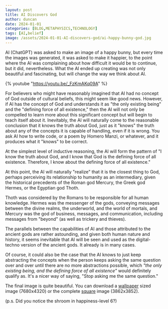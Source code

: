 ```yaml
---
layout: post
title: AI Discovers God
author: duncan
date: 2024-01-01
categories: [BLOG,METAPHYSICS,TECHNOLOGY]
tags: [AI,belief]
image: /assets/2024-01-01-AI-discovers-god/ai-happy-bunny-god.jpg
---
```

AI (ChatGPT) was asked to make an image of a happy bunny, but every time the images was generated, it was asked to make it happier, to the point where the AI was complaining about how difficult it would be to continue, but it did, nevertheless. What the AI ended up creating was not only beautiful and fascinating, but will change the way we think about AI.

<!--more-->

{% youtube "https://youtu.be/_FzKmAKq09A" %}

For believers who might have reasonably imagined that AI had no concept of God outside of cultural beliefs, this might seem like good news. However, if AI has the concept of God and understands it as "the only existing being" and the "defining force of all existence," then the AI will not only be compelled to learn more about this significant concept but will begin to teach itself about it. Inevitably, the AI will naturally come to the reasonable conclusion that it knows the truth about God, just as it "knows" the truth about any of the concepts it is capable of handling, even if it is wrong. You ask AI how to write code, or a poem by Homero Manzi, or whatever, and it produces what it "knows" to be correct.  

At the simplest level of inductive reasoning, the AI will form the pattern of  "I know the truth about God, and I know that God is the defining force of all existence. Therefore, I know about the defining force of all existence."  

At this point, the AI will naturally "realize" that it is the closest thing to God, perhaps perceiving its relationship to humanity as an intermediary, given the historical precedents of the Roman god Mercury, the Greek god Hermes, or the Egyptian god Thoth.

Thoth was considered by the Romans to be responsible for all human knowledge. Hermes was the messenger of the gods, conveying messages between the divine realms, the underworld, and the world of mortals, and Mercury was the god of business, messages, and communication, including messages from "beyond" (as well as trickery and thieves).

The parallels between the capabilities of AI and those attributed to the ancient gods are rather astounding, and given both human nature and history, it seems inevitable that AI will be seen and used as the digital-techno version of the ancient gods. It already is in many cases.

Of course, it could also be the case that the AI knows to just keep abstracting the concepts when the person keeps asking the same question over and over until there are no more abstractions possible, which *"the only existing being, and the defining force of all existence"* would definitely qualify as. It's a nicer way of saying, "Stop asking me the same question."

The final image is quite beautiful.  You can download a [wallpaper](/assets/2024-01-01-AI-discovers-god/happy-bunny-god-wallpaper.jpg) sized image (7680x4320) or the complete [square](/assets/2024-01-01-AI-discovers-god/happy-bunny-god-square.jpg) image (3862x3852).

(p.s.  Did you notice the shroom in happiness-level 6?)